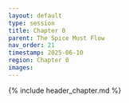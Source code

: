 ```yaml
---
layout: default
type: session
title: Chapter 0
parent: The Spice Must Flow
nav_order: 21
timestamp: 2025-06-10
region: Chapter 0
images:
---
```


{% include header_chapter.md %}